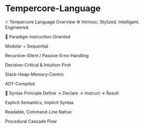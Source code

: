 # Tempercore-Language

🔥 Tempercore Language Overview
⚙️ Intrinsic. Stylized. Intelligent. Engineered.

🧠 Paradigm
Instruction-Oriented

Modular + Sequential

Recursive-Silent / Passive-Error Handling

Decision-Critical & Intuition-First

Stack-Heap-Memory-Centric

AOT-Compiled

🧾 Syntax Principle
Define → Declare → Instruct → Result

Explicit Semantics, Implicit Syntax

Readable, Command-Line Native

Procedural Cascade Flow
